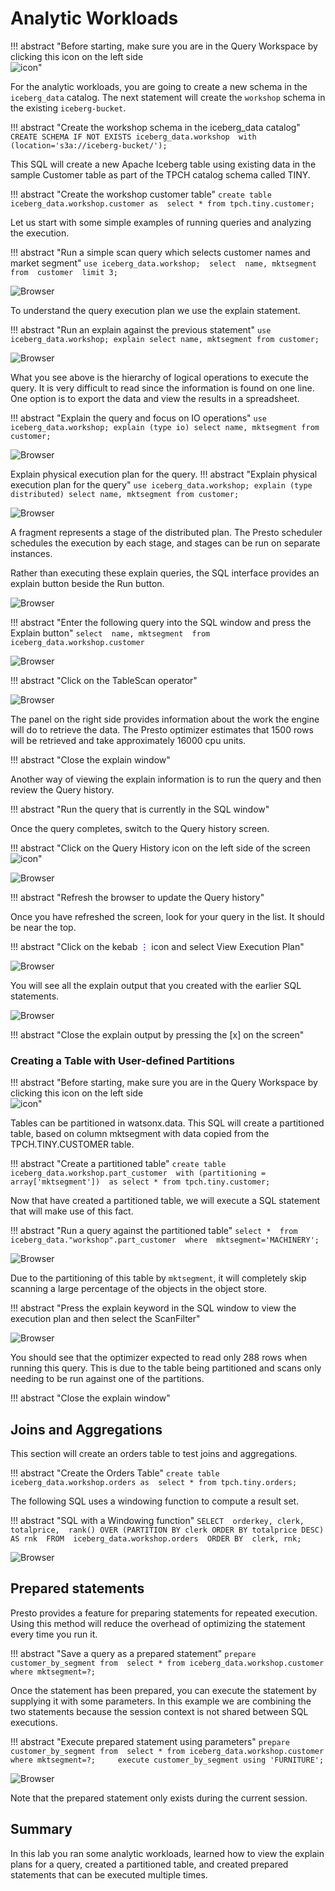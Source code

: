 # Analytic Workloads

!!! abstract "Before starting, make sure you are in the Query Workspace by clicking this icon on the left side<br>![icon](wxd-images/watsonx-workspace-icon.png)"

For the analytic workloads, you are going to create a new schema in the `iceberg_data` catalog. The next statement will create the `workshop` schema in the existing `iceberg-bucket`.

!!! abstract "Create the workshop schema in the iceberg_data catalog"
    ```
    CREATE SCHEMA IF NOT EXISTS iceberg_data.workshop 
    with (location='s3a://iceberg-bucket/');
    ```

This SQL will create a new Apache Iceberg table using existing data in the sample Customer table as part of the TPCH catalog schema called TINY.   

!!! abstract "Create the workshop customer table"
    ```
    create table iceberg_data.workshop.customer as 
      select * from tpch.tiny.customer;
    ```
   
Let us start with some simple examples of running queries and analyzing the execution. 

!!! abstract "Run a simple scan query which selects customer names and market segment"
    ```
    use iceberg_data.workshop; 
    select 
      name, mktsegment 
    from 
      customer 
    limit 3;
    ```

![Browser](wxd-images/watsonx-sql-simple-scan.png)

To understand the query execution plan we use the explain statement.

!!! abstract "Run an explain against the previous statement"
    ```
    use iceberg_data.workshop;
    explain select name, mktsegment from customer;
    ```

![Browser](wxd-images/watsonx-sql-query-explain.png)

What you see above is the hierarchy of logical operations to execute the query. It is very difficult to read since the information is found on one line. One option is to export the data and view the results in a spreadsheet. 

!!! abstract "Explain the query and focus on IO operations"
    ```
    use iceberg_data.workshop;
    explain (type io) select name, mktsegment from customer;
    ```

![Browser](wxd-images/watsonx-sql-io-explain.png)

Explain physical execution plan for the query.
!!! abstract "Explain physical execution plan for the query"
    ```
    use iceberg_data.workshop;
    explain (type distributed) select name, mktsegment from customer;
    ```

![Browser](wxd-images/watsonx-sql-physical-explain.png)    

A fragment represents a stage of the distributed plan. The Presto scheduler schedules the execution by each stage, and stages can be run on separate instances.

Rather than executing these explain queries, the SQL interface provides an explain button beside the Run button.

![Browser](wxd-images/watsonx-sql-explain-button.png) 

!!! abstract "Enter the following query into the SQL window and press the Explain button"
    ```
    select 
      name, mktsegment 
    from 
      iceberg_data.workshop.customer 
    ```

![Browser](wxd-images/watsonx-sql-explain-output.png) 

!!! abstract "Click on the TableScan operator"

![Browser](wxd-images/watsonx-sql-explain-tablescan.png) 

The panel on the right side provides information about the work the engine will do to retrieve the data. The Presto optimizer estimates that 1500 rows will be retrieved and take approximately 16000 cpu units.

!!! abstract "Close the explain window"

Another way of viewing the explain information is to run the query and then review the Query history. 

!!! abstract "Run the query that is currently in the SQL window"

Once the query completes, switch to the Query history screen.

!!! abstract "Click on the Query History icon on the left side of the screen<br>![icon](wxd-images/watsonx-history-icon.png)"

![Browser](wxd-images/watsonx-sql-query-history.png) 

!!! abstract "Refresh the browser to update the Query history"

Once you have refreshed the screen, look for your query in the list. It should be near the top.

!!! abstract "Click on the kebab <span style="font-style:bold; color:blue;">&vellip;</span> icon and select View Execution Plan"

![Browser](wxd-images/watsonx-sql-selected-query.png) 

You will see all the explain output that you created with the earlier SQL statements.

![Browser](wxd-images/watsonx-sql-explain-all.png) 

!!! abstract "Close the explain output by pressing the [x] on the screen"

### Creating a Table with User-defined Partitions

!!! abstract "Before starting, make sure you are in the Query Workspace by clicking this icon on the left side<br>![icon](wxd-images/watsonx-workspace-icon.png)"

Tables can be partitioned in watsonx.data. This SQL will create a partitioned table, based on column mktsegment with data copied from the TPCH.TINY.CUSTOMER table.

!!! abstract "Create a partitioned table"
    ```
    create table iceberg_data.workshop.part_customer 
      with (partitioning = array['mktsegment']) 
    as select * from tpch.tiny.customer;
    ```

Now that have created a partitioned table, we will execute a SQL statement that will make use of this fact.

!!! abstract "Run a query against the partitioned table"
    ```
    select
      * 
    from 
      iceberg_data."workshop".part_customer 
    where 
      mktsegment='MACHINERY';
    ```

![Browser](wxd-images/watsonx-sql-partitioned-results.png) 

Due to the partitioning of this table by `mktsegment`, it will completely skip scanning a large percentage of the objects in the object store.

!!! abstract "Press the explain keyword in the SQL window to view the execution plan and then select the ScanFilter"

![Browser](wxd-images/watsonx-sql-partitioned-explain.png) 

You should see that the optimizer expected to read only 288 rows when running this query. This is due to the table being partitioned and scans only needing to be run against one of the partitions.

!!! abstract "Close the explain window"

## Joins and Aggregations 

This section will create an orders table to test joins and aggregations.

!!! abstract "Create the Orders Table"
    ```
    create table iceberg_data.workshop.orders as 
      select * from tpch.tiny.orders;
    ```

The following SQL uses a windowing function to compute a result set.

!!! abstract "SQL with a Windowing function"
    ```
    SELECT 
      orderkey, clerk, totalprice, 
      rank() OVER (PARTITION BY clerk ORDER BY totalprice DESC) AS rnk 
    FROM 
      iceberg_data.workshop.orders 
    ORDER BY 
      clerk, rnk;
    ```

![Browser](wxd-images/watsonx-sql-windowing.png) 

## Prepared statements

Presto provides a feature for preparing statements for repeated execution. Using this method will reduce the overhead of optimizing the statement every time you run it.

!!! abstract "Save a query as a prepared statement"
    ```
    prepare 
      customer_by_segment
    from 
      select * from iceberg_data.workshop.customer where mktsegment=?;
    ```

Once the statement has been prepared, you can execute the statement by supplying it with some parameters. In this example we are combining the two statements because the session context is not shared between SQL executions.

!!! abstract "Execute prepared statement using parameters"
    ```
    prepare 
      customer_by_segment
    from 
      select * from iceberg_data.workshop.customer where mktsegment=?;    
    execute customer_by_segment using 'FURNITURE';
    ```

![Browser](wxd-images/watsonx-sql-execute-results.png)     

Note that the prepared statement only exists during the current session.

## Summary

In this lab you ran some analytic workloads, learned how to view the explain plans for a query, created a partitioned table, and created prepared statements that can be executed multiple times. 